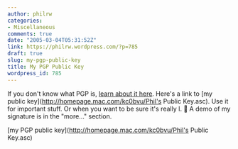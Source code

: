 ```yaml
---
author: philrw
categories:
- Miscellaneous
comments: true
date: "2005-03-04T05:31:52Z"
link: https://philrw.wordpress.com/?p=785
draft: true
slug: my-pgp-public-key
title: My PGP Public Key
wordpress_id: 785
---
```


If you don't know what PGP is, [learn about it here](http://www.pgp.com). Here's a link to [my public key](http://homepage.mac.com/kc0bvu/Phil's Public Key.asc). Use it for important stuff. Or when you want to be sure it's really I. :slightly_smiling_face: A demo of my signature is in the "more..." section.

[my PGP public key](http://homepage.mac.com/kc0bvu/Phil's Public Key.asc)
